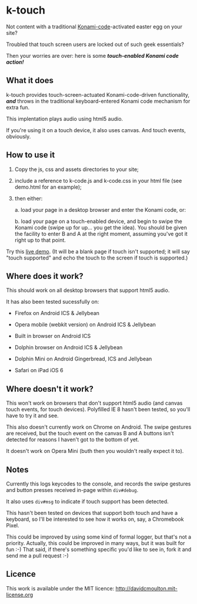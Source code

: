 # k-touch
Not content with a traditional [Konami-code](http://en.wikipedia.org/wiki/List_of_Konami_code_games)-activated easter egg on your site?

Troubled that touch screen users are locked out of such geek essentials?

Then your worries are over: here is some ***touch-enabled Konami code action!***

## What it does
k-touch provides touch-screen-actuated Konami-code-driven functionality, ***and*** throws in the traditional keyboard-entered Konami code mechanism for extra fun.

This implentation plays audio using html5 audio.

If you're using it on a touch device, it also uses canvas. And touch events, obviously.


## How to use it
1. Copy the js, css and assets directories to your site;

2. include a reference to k-code.js and k-code.css in your html file (see demo.html for an example);

3. then either:

    a. load your page in a desktop browser and enter the Konami code, or:

    b. load your page on a touch-enabled device, and begin to swipe the Konami code (swipe up for up... you get the idea). You should be given the facility to enter B and A at the right moment, assuming you've got it right up to that point.

Try this [live demo](http://davidcmoulton.github.io/k-touch/demo.html). (It will be a blank page if touch isn't supported; it will say "touch supported" and echo the touch to the screen if touch is supported.)


## Where does it work? 
This should work on all desktop browsers that support html5 audio.

It has also been tested sucessfully on:
    
+ Firefox on Android ICS & Jellybean

+ Opera mobile (webkit version) on Android ICS & Jellybean

+ Built in browser on Android ICS

+ Dolphin browser on Android ICS & Jellybean

+ Dolphin Mini on Android Gingerbread, ICS and Jellybean

+ Safari on iPad iOS 6  


## Where doesn't it work?
This won't work on browsers that don't support html5 audio (and canvas touch events, for touch devices). Polyfilled IE 8 hasn't been tested, so you'll have to try it and see. 

This also doesn't currently work on Chrome on Android. The swipe gestures are received, but the touch event on the canvas B and A buttons isn't detected for reasons I haven't got to the bottom of yet.

It doesn't work on Opera Mini (buth then you wouldn't really expect it to).


## Notes
Currently this logs keycodes to the console, and records the swipe gestures and button presses received in-page within <code>div#debug</code>.

It also uses <code>div#msg</code> to indicate if touch support has been detected.

This hasn't been tested on devices that support both touch and have a keyboard, so I'll be interested to see how it works on, say, a Chromebook Pixel.

This could be improved by using some kind of formal logger, but that's not a priority. Actually, this could be improved in many ways, but it was built for fun :-) That said, if there's something specific you'd like to see in, fork it and send me a pull request :-)

## Licence
This work is available under the MIT licence: http://davidcmoulton.mit-license.org

